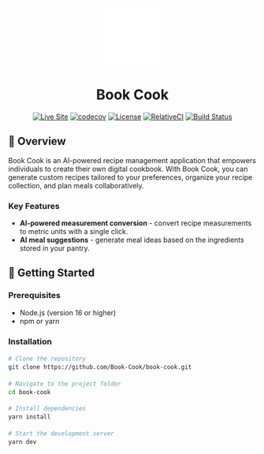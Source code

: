 <div align="center">
  <img src="public/icons/favicon.svg" alt="Book Cook Logo" width="120" />

# Book Cook

[![Live Site](https://img.shields.io/badge/Live-Site-success?style=flat-square&logo=vercel)](https://book-cook.vercel.app)
[![codecov](https://codecov.io/gh/Book-Cook/book-cook/graph/badge.svg?token=Y2NREZDTLL)](https://codecov.io/gh/Book-Cook/book-cook)
[![License](https://img.shields.io/github/license/czearing/book-cook?style=flat-square)](LICENSE)
[![RelativeCI](https://badges.relative-ci.com/badges/MXkw9Xco7tbckJiJJWBB?branch=main&style=flat-square)](https://app.relative-ci.com/projects/MXkw9Xco7tbckJiJJWBB)
[![Build Status](https://github.com/Book-Cook/book-cook/actions/workflows/build-test-lint.yml/badge.svg)](https://github.com/Book-Cook/book-cook/actions/workflows/build-test-lint.yml)

</div>

## 📖 Overview

Book Cook is an AI-powered recipe management application that empowers individuals to create their own digital cookbook. With Book Cook, you can generate custom recipes tailored to your preferences, organize your recipe collection, and plan meals collaboratively.

### Key Features
- **AI-powered measurement conversion** - convert recipe measurements to metric units with a single click.
- **AI meal suggestions** - generate meal ideas based on the ingredients stored in your pantry.

## 🚀 Getting Started

### Prerequisites

- Node.js (version 16 or higher)
- npm or yarn

### Installation

```bash
# Clone the repository
git clone https://github.com/Book-Cook/book-cook.git

# Navigate to the project folder
cd book-cook

# Install dependencies
yarn install

# Start the development server
yarn dev
```
